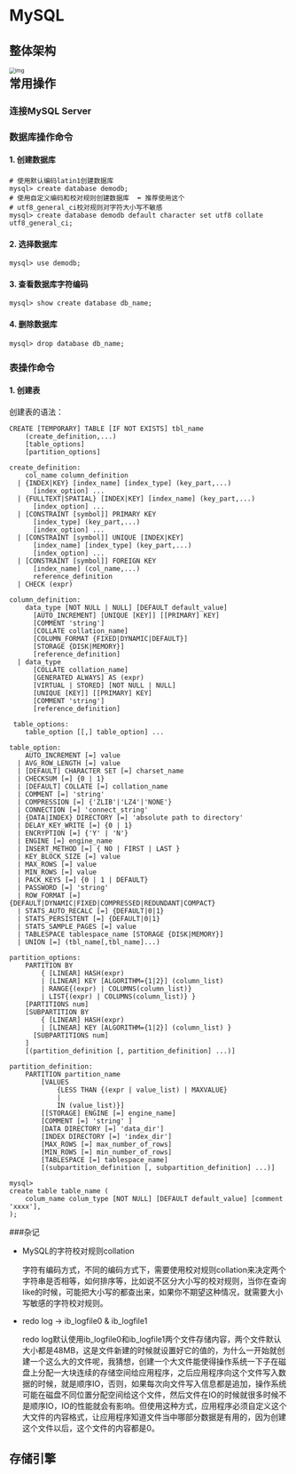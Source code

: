 # MySQL



## 整体架构



<img src="https://tuchuang-1256253537.cos.ap-shanghai.myqcloud.com/tuchuang/70.png" alt="img" style="zoom:67%;float:left" />





## 常用操作

### 连接MySQL Server







### 数据库操作命令

#### 1. 创建数据库

```mysql
# 使用默认编码latin1创建数据库
mysql> create database demodb;
# 使用自定义编码和校对规则创建数据库  ⬅️ 推荐使用这个
# utf8_general_ci校对规则对字符大小写不敏感
mysql> create database demodb default character set utf8 collate utf8_general_ci;
```

#### 2. 选择数据库

```mysql
mysql> use demodb;
```

#### 3. 查看数据库字符编码

```mysql
mysql> show create database db_name;
```

#### 4. 删除数据库

```mysql
mysql> drop database db_name;
```



### 表操作命令

#### 1. 创建表

创建表的语法：

```mysql
CREATE [TEMPORARY] TABLE [IF NOT EXISTS] tbl_name
    (create_definition,...)
    [table_options]
    [partition_options]

create_definition:
    col_name column_definition
  | {INDEX|KEY} [index_name] [index_type] (key_part,...)
      [index_option] ...
  | {FULLTEXT|SPATIAL} [INDEX|KEY] [index_name] (key_part,...)
      [index_option] ...
  | [CONSTRAINT [symbol]] PRIMARY KEY
      [index_type] (key_part,...)
      [index_option] ...
  | [CONSTRAINT [symbol]] UNIQUE [INDEX|KEY]
      [index_name] [index_type] (key_part,...)
      [index_option] ...
  | [CONSTRAINT [symbol]] FOREIGN KEY
      [index_name] (col_name,...)
      reference_definition
  | CHECK (expr)

column_definition:
    data_type [NOT NULL | NULL] [DEFAULT default_value]
      [AUTO_INCREMENT] [UNIQUE [KEY]] [[PRIMARY] KEY]
      [COMMENT 'string']
      [COLLATE collation_name]
      [COLUMN_FORMAT {FIXED|DYNAMIC|DEFAULT}]
      [STORAGE {DISK|MEMORY}]
      [reference_definition]
  | data_type
      [COLLATE collation_name]
      [GENERATED ALWAYS] AS (expr)
      [VIRTUAL | STORED] [NOT NULL | NULL]
      [UNIQUE [KEY]] [[PRIMARY] KEY]
      [COMMENT 'string']
      [reference_definition]
 
 table_options:
    table_option [[,] table_option] ...

table_option:
    AUTO_INCREMENT [=] value
  | AVG_ROW_LENGTH [=] value
  | [DEFAULT] CHARACTER SET [=] charset_name
  | CHECKSUM [=] {0 | 1}
  | [DEFAULT] COLLATE [=] collation_name
  | COMMENT [=] 'string'
  | COMPRESSION [=] {'ZLIB'|'LZ4'|'NONE'}
  | CONNECTION [=] 'connect_string'
  | {DATA|INDEX} DIRECTORY [=] 'absolute path to directory'
  | DELAY_KEY_WRITE [=] {0 | 1}
  | ENCRYPTION [=] {'Y' | 'N'}
  | ENGINE [=] engine_name
  | INSERT_METHOD [=] { NO | FIRST | LAST }
  | KEY_BLOCK_SIZE [=] value
  | MAX_ROWS [=] value
  | MIN_ROWS [=] value
  | PACK_KEYS [=] {0 | 1 | DEFAULT}
  | PASSWORD [=] 'string'
  | ROW_FORMAT [=] {DEFAULT|DYNAMIC|FIXED|COMPRESSED|REDUNDANT|COMPACT}
  | STATS_AUTO_RECALC [=] {DEFAULT|0|1}
  | STATS_PERSISTENT [=] {DEFAULT|0|1}
  | STATS_SAMPLE_PAGES [=] value
  | TABLESPACE tablespace_name [STORAGE {DISK|MEMORY}]
  | UNION [=] (tbl_name[,tbl_name]...)

partition_options:
    PARTITION BY
        { [LINEAR] HASH(expr)
        | [LINEAR] KEY [ALGORITHM={1|2}] (column_list)
        | RANGE{(expr) | COLUMNS(column_list)}
        | LIST{(expr) | COLUMNS(column_list)} }
    [PARTITIONS num]
    [SUBPARTITION BY
        { [LINEAR] HASH(expr)
        | [LINEAR] KEY [ALGORITHM={1|2}] (column_list) }
      [SUBPARTITIONS num]
    ]
    [(partition_definition [, partition_definition] ...)]

partition_definition:
    PARTITION partition_name
        [VALUES
            {LESS THAN {(expr | value_list) | MAXVALUE}
            |
            IN (value_list)}]
        [[STORAGE] ENGINE [=] engine_name]
        [COMMENT [=] 'string' ]
        [DATA DIRECTORY [=] 'data_dir']
        [INDEX DIRECTORY [=] 'index_dir']
        [MAX_ROWS [=] max_number_of_rows]
        [MIN_ROWS [=] min_number_of_rows]
        [TABLESPACE [=] tablespace_name]
        [(subpartition_definition [, subpartition_definition] ...)]
```





```mysql
mysql> 
create table table_name (
	colum_name colum_type [NOT NULL] [DEFAULT default_value] [comment 'xxxx'],
);
```









###杂记



* MySQL的字符校对规则collation

  字符有编码方式，不同的编码方式下，需要使用校对规则collation来决定两个字符串是否相等，如何排序等，比如说不区分大小写的校对规则，当你在查询like的时候，可能把大小写的都查出来，如果你不期望这种情况，就需要大小写敏感的字符校对规则。





* redo log -> ib_logfile0 & ib_logfile1

  redo log默认使用ib_logfile0和ib_logfile1两个文件存储内容，两个文件默认大小都是48MB，这是文件新建的时候就设置好它的值的，为什么一开始就创建一个这么大的文件呢，我猜想，创建一个大文件能使得操作系统一下子在磁盘上分配一大块连续的存储空间给应用程序，之后应用程序向这个文件写入数据的时候，就是顺序IO，否则，如果每次向文件写入信息都是追加，操作系统可能在磁盘不同位置分配空间给这个文件，然后文件在IO的时候就很多时候不是顺序IO，IO的性能就会有影响。但使用这种方式，应用程序必须自定义这个大文件的内容格式，让应用程序知道文件当中哪部分数据是有用的，因为创建这个文件以后，这个文件的内容都是0。















## 存储引擎



